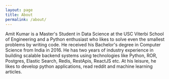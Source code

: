 ```yaml
---
layout: page
title: About
permalink: /about/
---
```

Amit Kumar is a Master's Student in Data Science at the USC Viterbi School of Engineering and a Python enthusiast who likes to solve even the smallest problems by writing code. He received his Bachelor's degree in Computer Science from India in 2016. He has two years of industry experience in building scalable backend systems using technologies like Python, ROR, Postgres, Elastic Search, Redis, RestApis, ReactJS etc. At his leisure, he likes to develop python applications, read reddit and machine learning articles.